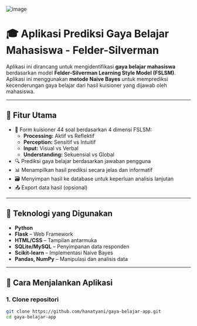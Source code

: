 ![image](https://github.com/user-attachments/assets/4a6a49bf-3917-4088-afc8-5fbc5fcb664d)
# 🎓 Aplikasi Prediksi Gaya Belajar Mahasiswa - Felder-Silverman

Aplikasi ini dirancang untuk mengidentifikasi **gaya belajar mahasiswa** berdasarkan model **Felder-Silverman Learning Style Model (FSLSM)**. Aplikasi ini menggunakan **metode Naive Bayes** untuk memprediksi kecenderungan gaya belajar dari hasil kuisioner yang dijawab oleh mahasiswa.

---

## 📌 Fitur Utama

- 📝 Form kuisioner 44 soal berdasarkan 4 dimensi FSLSM:
  - **Processing:** Aktif vs Reflektif
  - **Perception:** Sensitif vs Intuitif
  - **Input:** Visual vs Verbal
  - **Understanding:** Sekuensial vs Global
- 🔍 Prediksi gaya belajar berdasarkan jawaban pengguna
- 📊 Menampilkan hasil prediksi secara jelas dan informatif
- 🗃 Menyimpan hasil ke database untuk keperluan analisis lanjutan
- 📤 Export data hasil (opsional)

---

## 🧠 Teknologi yang Digunakan

- **Python**
- **Flask** – Web Framework
- **HTML/CSS** – Tampilan antarmuka
- **SQLite/MySQL** – Penyimpanan data responden
- **Scikit-learn** – Implementasi Naive Bayes
- **Pandas, NumPy** – Manipulasi dan analisis data

---

## 🚀 Cara Menjalankan Aplikasi

### 1. Clone repositori

```bash
git clone https://github.com/hanatyani/gaya-belajar-app.git
cd gaya-belajar-app



